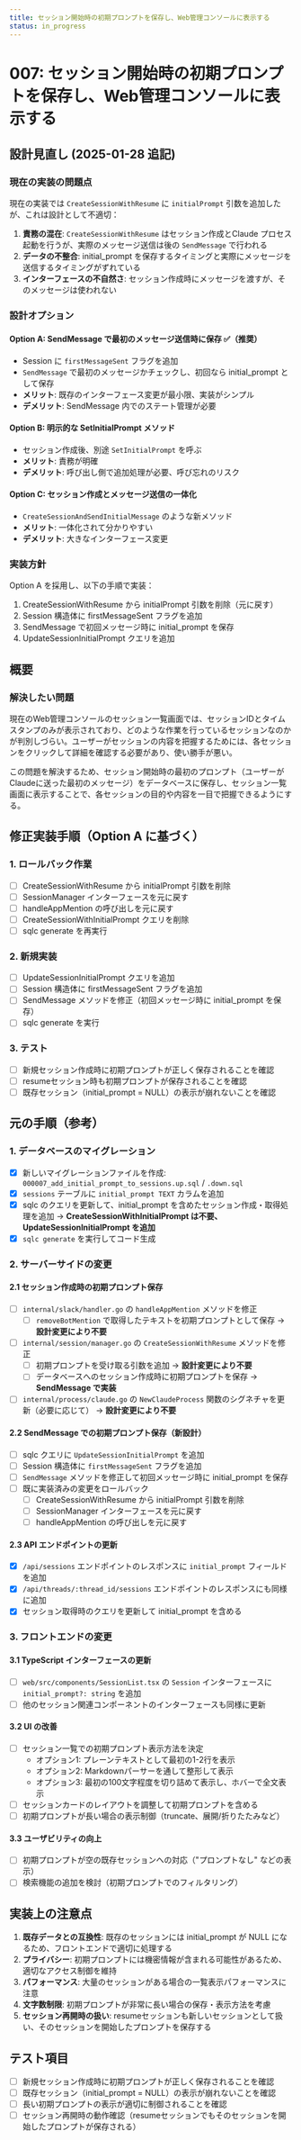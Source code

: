 ```yaml
---
title: セッション開始時の初期プロンプトを保存し、Web管理コンソールに表示する
status: in_progress
---
```


# 007: セッション開始時の初期プロンプトを保存し、Web管理コンソールに表示する

## 設計見直し (2025-01-28 追記)

### 現在の実装の問題点

現在の実装では `CreateSessionWithResume` に `initialPrompt` 引数を追加したが、これは設計として不適切：

1. **責務の混在**: `CreateSessionWithResume` はセッション作成とClaude プロセス起動を行うが、実際のメッセージ送信は後の `SendMessage` で行われる
2. **データの不整合**: initial_prompt を保存するタイミングと実際にメッセージを送信するタイミングがずれている
3. **インターフェースの不自然さ**: セッション作成時にメッセージを渡すが、そのメッセージは使われない

### 設計オプション

#### Option A: SendMessage で最初のメッセージ送信時に保存 ✅（推奨）
- Session に `firstMessageSent` フラグを追加
- `SendMessage` で最初のメッセージかチェックし、初回なら initial_prompt として保存
- **メリット**: 既存のインターフェース変更が最小限、実装がシンプル
- **デメリット**: SendMessage 内でのステート管理が必要

#### Option B: 明示的な SetInitialPrompt メソッド
- セッション作成後、別途 `SetInitialPrompt` を呼ぶ
- **メリット**: 責務が明確
- **デメリット**: 呼び出し側で追加処理が必要、呼び忘れのリスク

#### Option C: セッション作成とメッセージ送信の一体化
- `CreateSessionAndSendInitialMessage` のような新メソッド
- **メリット**: 一体化されて分かりやすい
- **デメリット**: 大きなインターフェース変更

### 実装方針

Option A を採用し、以下の手順で実装：

1. CreateSessionWithResume から initialPrompt 引数を削除（元に戻す）
2. Session 構造体に firstMessageSent フラグを追加
3. SendMessage で初回メッセージ時に initial_prompt を保存
4. UpdateSessionInitialPrompt クエリを追加

## 概要

### 解決したい問題

現在のWeb管理コンソールのセッション一覧画面では、セッションIDとタイムスタンプのみが表示されており、どのような作業を行っているセッションなのかが判別しづらい。ユーザーがセッションの内容を把握するためには、各セッションをクリックして詳細を確認する必要があり、使い勝手が悪い。

この問題を解決するため、セッション開始時の最初のプロンプト（ユーザーがClaudeに送った最初のメッセージ）をデータベースに保存し、セッション一覧画面に表示することで、各セッションの目的や内容を一目で把握できるようにする。

## 修正実装手順（Option A に基づく）

### 1. ロールバック作業
- [ ] CreateSessionWithResume から initialPrompt 引数を削除
- [ ] SessionManager インターフェースを元に戻す 
- [ ] handleAppMention の呼び出しを元に戻す
- [ ] CreateSessionWithInitialPrompt クエリを削除
- [ ] sqlc generate を再実行

### 2. 新規実装
- [ ] UpdateSessionInitialPrompt クエリを追加
- [ ] Session 構造体に firstMessageSent フラグを追加
- [ ] SendMessage メソッドを修正（初回メッセージ時に initial_prompt を保存）
- [ ] sqlc generate を実行

### 3. テスト
- [ ] 新規セッション作成時に初期プロンプトが正しく保存されることを確認
- [ ] resumeセッション時も初期プロンプトが保存されることを確認
- [ ] 既存セッション（initial_prompt = NULL）の表示が崩れないことを確認

## 元の手順（参考）

### 1. データベースのマイグレーション

- [x] 新しいマイグレーションファイルを作成: `000007_add_initial_prompt_to_sessions.up.sql` / `.down.sql`
- [x] `sessions` テーブルに `initial_prompt TEXT` カラムを追加
- [x] sqlc のクエリを更新して、initial_prompt を含めたセッション作成・取得処理を追加 → **CreateSessionWithInitialPrompt は不要、UpdateSessionInitialPrompt を追加**
- [x] `sqlc generate` を実行してコード生成

### 2. サーバーサイドの変更

#### 2.1 セッション作成時の初期プロンプト保存

- [ ] `internal/slack/handler.go` の `handleAppMention` メソッドを修正
  - [ ] `removeBotMention` で取得したテキストを初期プロンプトとして保存 → **設計変更により不要**
- [ ] `internal/session/manager.go` の `CreateSessionWithResume` メソッドを修正
  - [ ] 初期プロンプトを受け取る引数を追加 → **設計変更により不要**
  - [ ] データベースへのセッション作成時に初期プロンプトを保存 → **SendMessage で実装**
- [ ] `internal/process/claude.go` の `NewClaudeProcess` 関数のシグネチャを更新（必要に応じて） → **設計変更により不要**

#### 2.2 SendMessage での初期プロンプト保存（新設計）

- [ ] sqlc クエリに `UpdateSessionInitialPrompt` を追加
- [ ] Session 構造体に `firstMessageSent` フラグを追加
- [ ] `SendMessage` メソッドを修正して初回メッセージ時に initial_prompt を保存
- [ ] 既に実装済みの変更をロールバック
  - [ ] CreateSessionWithResume から initialPrompt 引数を削除
  - [ ] SessionManager インターフェースを元に戻す
  - [ ] handleAppMention の呼び出しを元に戻す

#### 2.3 API エンドポイントの更新

- [x] `/api/sessions` エンドポイントのレスポンスに `initial_prompt` フィールドを追加
- [x] `/api/threads/:thread_id/sessions` エンドポイントのレスポンスにも同様に追加
- [x] セッション取得時のクエリを更新して initial_prompt を含める

### 3. フロントエンドの変更

#### 3.1 TypeScript インターフェースの更新

- [ ] `web/src/components/SessionList.tsx` の `Session` インターフェースに `initial_prompt?: string` を追加
- [ ] 他のセッション関連コンポーネントのインターフェースも同様に更新

#### 3.2 UI の改善

- [ ] セッション一覧での初期プロンプト表示方法を決定
  - オプション1: プレーンテキストとして最初の1-2行を表示
  - オプション2: Markdownパーサーを通して整形して表示
  - オプション3: 最初の100文字程度を切り詰めて表示し、ホバーで全文表示
- [ ] セッションカードのレイアウトを調整して初期プロンプトを含める
- [ ] 初期プロンプトが長い場合の表示制御（truncate、展開/折りたたみなど）

#### 3.3 ユーザビリティの向上

- [ ] 初期プロンプトが空の既存セッションへの対応（"プロンプトなし" などの表示）
- [ ] 検索機能の追加を検討（初期プロンプトでのフィルタリング）

## 実装上の注意点

1. **既存データとの互換性**: 既存のセッションには initial_prompt が NULL になるため、フロントエンドで適切に処理する
2. **プライバシー**: 初期プロンプトには機密情報が含まれる可能性があるため、適切なアクセス制御を維持
3. **パフォーマンス**: 大量のセッションがある場合の一覧表示パフォーマンスに注意
4. **文字数制限**: 初期プロンプトが非常に長い場合の保存・表示方法を考慮
5. **セッション再開時の扱い**: resumeセッションも新しいセッションとして扱い、そのセッションを開始したプロンプトを保存する

## テスト項目

- [ ] 新規セッション作成時に初期プロンプトが正しく保存されることを確認
- [ ] 既存セッション（initial_prompt = NULL）の表示が崩れないことを確認
- [ ] 長い初期プロンプトの表示が適切に制御されることを確認
- [ ] セッション再開時の動作確認（resumeセッションでもそのセッションを開始したプロンプトが保存される）